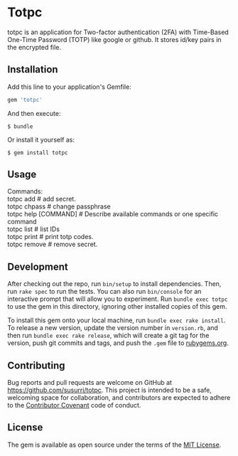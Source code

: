 # Totpc

totpc is an application for Two-factor authentication (2FA) with Time-Based
One-Time Password (TOTP) like google or github.
It stores id/key pairs in the encrypted file.

## Installation

Add this line to your application's Gemfile:

```ruby
gem 'totpc'
```

And then execute:

    $ bundle

Or install it yourself as:

    $ gem install totpc

## Usage

Commands:  
  totpc add             # add secret.  
  totpc chpass          # change passphrase  
  totpc help [COMMAND]  # Describe available commands or one specific command  
  totpc list            # list IDs  
  totpc print           # print totp codes.  
  totpc remove          # remove secret.  

## Development

After checking out the repo, run `bin/setup` to install dependencies. Then, run `rake spec` to run the tests. You can also run `bin/console` for an interactive prompt that will allow you to experiment. Run `bundle exec totpc` to use the gem in this directory, ignoring other installed copies of this gem.

To install this gem onto your local machine, run `bundle exec rake install`. To release a new version, update the version number in `version.rb`, and then run `bundle exec rake release`, which will create a git tag for the version, push git commits and tags, and push the `.gem` file to [rubygems.org](https://rubygems.org).

## Contributing

Bug reports and pull requests are welcome on GitHub at https://github.com/susurri/totpc. This project is intended to be a safe, welcoming space for collaboration, and contributors are expected to adhere to the [Contributor Covenant](http://contributor-covenant.org) code of conduct.


## License

The gem is available as open source under the terms of the [MIT License](http://opensource.org/licenses/MIT).

